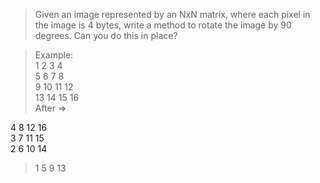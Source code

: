 > Given an image represented by an NxN matrix, where each pixel in the image is 4 bytes, write a method to rotate the image by 90 degrees. Can you do this in place?

> Example:    
1 2 3 4   
5 6 7 8   
9 10 11 12    
13 14 15 16    
After =>     

4 8 12 16    
3 7 11 15    
2 6 10 14    
> 1 5 9  13     